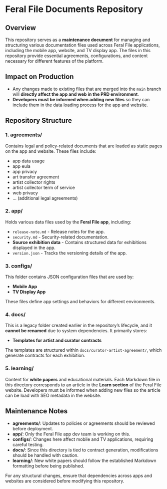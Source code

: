# Feral File Documents Repository

## Overview
This repository serves as a **maintenance document** for managing and structuring various documentation files used across Feral File applications, including the mobile app, website, and TV display app. The files in this repository provide essential agreements, configurations, and content necessary for different features of the platform.

## Impact on Production
- Any changes made to existing files that are merged into the `main` branch will **directly affect the app and web in the PRD environment**.
- **Developers must be informed when adding new files** so they can include them in the data loading process for the app and website.

## Repository Structure

### **1. agreements/**
Contains legal and policy-related documents that are loaded as static pages on the app and website. These files include:
- app data usage
- app eula
- app privacy
- art transfer agreement
- artist collector rights
- artist collector term of service
- web privacy
- ... (additional legal agreements)

### **2. app/**
Holds various data files used by the **Feral File app**, including:
- `release-note.md` - Release notes for the app.
- `security.md` - Security-related documentation.
- **Source exhibition data** - Contains structured data for exhibitions displayed in the app.
- `version.json` - Tracks the versioning details of the app.

### **3. configs/**
This folder contains JSON configuration files that are used by:
- **Mobile App**
- **TV Display App**

These files define app settings and behaviors for different environments.

### **4. docs/**
This is a legacy folder created earlier in the repository’s lifecycle, and it **cannot be renamed** due to system dependencies. It primarily stores:
- **Templates for artist and curator contracts**

The templates are structured within `docs/curator-artist-agreement/`, which generate contracts for each exhibition.

### **5. learning/**
Content for **white papers** and educational materials. Each Markdown file in this directory corresponds to an article in the **Learn section** of the Feral File website.
Developers must be informed when adding new files so the article can be load with SEO metadata in the website.

## Maintenance Notes
- **agreements/**: Updates to policies or agreements should be reviewed before deployment.
- **app/**: Only the Feral File app dev team is working on this.
- **configs/**: Changes here affect mobile and TV applications, requiring careful testing.
- **docs/**: Since this directory is tied to contract generation, modifications should be handled with caution.
- **learning/**: New white papers should follow the established Markdown formatting before being published.

For any structural changes, ensure that dependencies across apps and websites are considered before modifying this repository.

